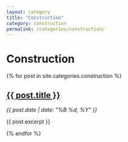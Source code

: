 ```yaml
---
layout: category
title: "Construction"
category: construction
permalink: /categories/construction/
---
```


# Construction

{% for post in site.categories.construction %}
  <article>
    <h2><a href="{{ post.url }}">{{ post.title }}</a></h2>
    <p><em>{{ post.date | date: "%B %d, %Y" }}</em></p>
    <p>{{ post.excerpt }}</p>
  </article>
{% endfor %}
